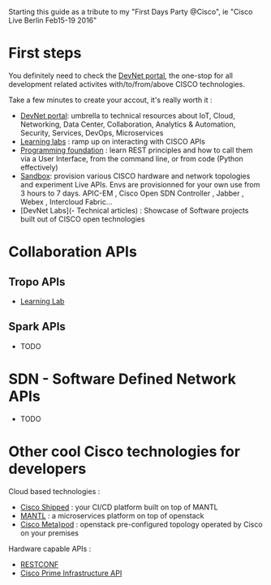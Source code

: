 Starting this guide as a tribute to my "First Days Party @Cisco", ie "Cisco Live Berlin Feb15-19 2016"


# First steps

You definitely need to check the [DevNet portal](https://developer.cisco.com/site/devnet/home/index.gsp), the one-stop for all development related activites with/to/from/above CISCO technologies.

Take a few minutes to create your accout, it's really worth it :
- [DevNet portal](https://developer.cisco.com/site/devnet/home/index.gsp): umbrella to technical resources about IoT, Cloud, Networking, Data Center, Collaboration, Analytics & Automation, Security, Services, DevOps, Microservices
- [Learning labs](https://learninglabs.cisco.com/springboards) : ramp up on interacting with CISCO APIs
- [Programming foundation](https://learninglabs.cisco.com/modules/programming-found) : learn REST principles and how to call them via a User Interface, from the command line, or from code (Python effectively)
- [Sandbox](https://developer.cisco.com/site/devnet/sandbox/): provision various CISCO hardware and network topologies and experiment Live APIs. Envs are provisionned for your own use from 3 hours to 7 days. APIC-EM , Cisco Open SDN Controller , Jabber , Webex , Intercloud Fabric... 
- [DevNet Labs](- Technical articles) : Showcase of Software projects built out of CISCO open technologies


# Collaboration APIs

## Tropo APIs

- [Learning Lab](https://learninglabs.cisco.com/lab/tropo-intro/step/1)

## Spark APIs

- TODO

# SDN - Software Defined Network APIs

- TODO

# Other cool Cisco technologies for developers

Cloud based technologies :
- [Cisco Shipped]() : your CI/CD platform built on top of MANTL
- [MANTL]() : a microservices platform on top of openstack
- [Cisco Meta)pod]() : openstack pre-configured topology operated by Cisco on your premises 

Hardware capable APIs : 
- [RESTCONF](http://sdntutorials.com/what-is-restconf)
- [Cisco Prime Infrastructure API](https://developer.cisco.com/site/prime-infrastructure/documents/api-reference/api-reference/)



